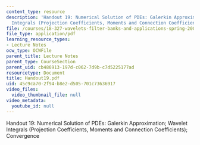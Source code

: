 ```yaml
---
content_type: resource
description: 'Handout 19: Numerical Solution of PDEs: Galerkin Approximation; Wavelet
  Integrals (Projection Coefficients, Moments and Connection Coefficients); Convergence'
file: /courses/18-327-wavelets-filter-banks-and-applications-spring-2003/45c9ca702f94b8e2d505701c73636917_Handout19.pdf
file_type: application/pdf
learning_resource_types:
- Lecture Notes
ocw_type: OCWFile
parent_title: Lecture Notes
parent_type: CourseSection
parent_uid: cb486913-197d-c062-7d9b-c7d5225177ad
resourcetype: Document
title: Handout19.pdf
uid: 45c9ca70-2f94-b8e2-d505-701c73636917
video_files:
  video_thumbnail_file: null
video_metadata:
  youtube_id: null
---
```

Handout 19: Numerical Solution of PDEs: Galerkin Approximation; Wavelet Integrals (Projection Coefficients, Moments and Connection Coefficients); Convergence

